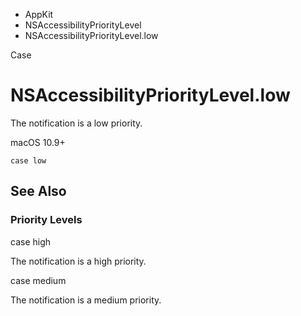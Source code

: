 

- AppKit
- NSAccessibilityPriorityLevel
-  NSAccessibilityPriorityLevel.low 

Case

# NSAccessibilityPriorityLevel.low

The notification is a low priority.

macOS 10.9+

``` source
case low
```

## See Also

### Priority Levels

case high

The notification is a high priority.

case medium

The notification is a medium priority.

